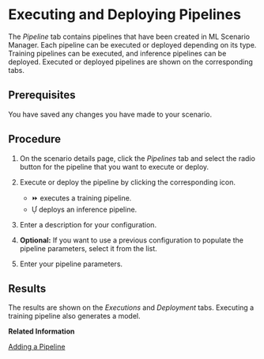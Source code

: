 <!-- loio749755fa7abb4c1cb52fff37aafd1c2f -->

<link rel="stylesheet" type="text/css" href="../css/sap-icons.css"/>

# Executing and Deploying Pipelines

The *Pipeline* tab contains pipelines that have been created in ML Scenario Manager. Each pipeline can be executed or deployed depending on its type. Training pipelines can be executed, and inference pipelines can be deployed. Executed or deployed pipelines are shown on the corresponding tabs.



<a name="loio749755fa7abb4c1cb52fff37aafd1c2f__prereq_tk1_wxm_b3b"/>

## Prerequisites

You have saved any changes you have made to your scenario.



<a name="loio749755fa7abb4c1cb52fff37aafd1c2f__steps_gbm_5gc_fhb"/>

## Procedure

1.  On the scenario details page, click the *Pipelines* tab and select the radio button for the pipeline that you want to execute or deploy.

2.  Execute or deploy the pipeline by clicking the corresponding icon.

    -   :fast_forward: executes a training pipeline.
    -   <span class="SAP-icons"></span> deploys an inference pipeline.

3.  Enter a description for your configuration.

4.  **Optional:** If you want to use a previous configuration to populate the pipeline parameters, select it from the list.

5.  Enter your pipeline parameters.




<a name="loio749755fa7abb4c1cb52fff37aafd1c2f__result_zsl_qhc_fhb"/>

## Results

The results are shown on the *Executions* and *Deployment* tabs. Executing a training pipeline also generates a model.

**Related Information**  


[Adding a Pipeline](adding-a-pipeline-91ec15e.md "Pipelines represent a step-by-step process to execute a specific activity, such as data extraction, data transformation, training, or model serving. ML Scenario Manager provides templates that you can use as a starting point to create your own pipelines.")

